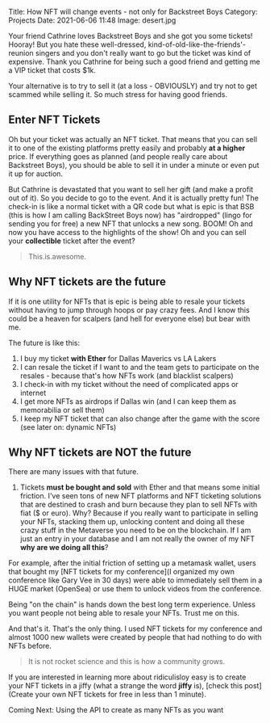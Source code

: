 Title: How NFT will change events - not only for Backstreet Boys
Category: Projects 
Date: 2021-06-06 11:48
Image: desert.jpg

Your friend Cathrine loves Backstreet Boys and she got you some tickets! Hooray! But you hate these 
well-dressed, kind-of-old-like-the-friends'-reunion singers and you don't really want to go but the ticket was kind of expensive. Thank you Cathrine for being such a good friend and getting me a VIP ticket that costs $1k. 

Your alternative is to try to sell it (at a loss - OBVIOUSLY) and try not to get scammed while selling it. So much stress for having good friends. 

## Enter NFT Tickets

Oh but your ticket was actually an NFT ticket. That means that you can sell it to one of the existing platforms pretty easily and probably **at a higher** price. If everything goes as planned (and people really care about Backstreet Boys), you should be able to sell it in under a minute or even put it up for auction. 

But Cathrine is devastated that you want to sell her gift (and make a profit out of it). So you decide to go to the event.
And it is actually pretty fun! The check-in is like a normal ticket with a QR code but what is epic is that BSB (this is how I am calling BackStreet Boys now) has "airdropped" (lingo for sending you for free) a new NFT that unlocks a new song. BOOM! Oh and now you have access to the highlights of the show! Oh and you can sell your **collectible** ticket after the event? 

> This.is.awesome.


## Why NFT tickets are the future

If it is one utility for NFTs that is epic is being able to resale your tickets without having to jump through hoops or pay crazy fees. And I know this could be a heaven for scalpers (and hell for everyone else) but bear with me.

The future is like this:
1. I buy my ticket **with Ether** for Dallas Maverics vs LA Lakers
2. I can resale the ticket if I want to and the team gets to participate on the resales - because that's how NFTs work (and blacklist scalpers)
3. I check-in with my ticket without the need of complicated apps or internet
4. I get more NFTs as airdrops if Dallas win (and I can keep them as memorabilia or sell them)
5. I keep my NFT ticket that can also change after the game with the score (see later on: dynamic NFTs)

 
## Why NFT tickets are NOT the future

There are many issues with that future. 

1. Tickets **must be bought and sold** with Ether and that means some initial friction. I've seen tons of new NFT platforms and NFT ticketing solutions that are destined to crash and burn because they plan to sell NFTs with fiat ($ or euro). Why? Because if you really want to participate in selling your NFTs, stacking them up, unlocking content and doing all these crazy stuff in the Metaverse you need to be on the blockchain. If I am just an entry in your database and I am not really the owner of my NFT **why are we doing all this**?

For example, after the initial friction of setting up a metamask wallet, users that bought my [NFT tickets for my conference](I organized my own conference like Gary Vee in 30 days) were able to immediately sell them in a HUGE market (OpenSea) or use them to unlock videos from the conference. 

Being "on the chain" is hands down the best long term experience. Unless you want people not being able to resale your NFTs. Trust me on this. 

And that's it. That's the only thing. I used NFT tickets for my conference and almost 1000 new wallets were created by people that had nothing to do with NFTs before. 

> It is not rocket science and this is how a community grows.

If you are interested in learning more about ridiculisloy easy is to create your NFT tickets in a jiffy (what a strange the word **jiffy** is), [check this post](Create your own NFT tickets for free in less than 1 minute). 

Coming Next: Using the API to create as many NFTs as you want

